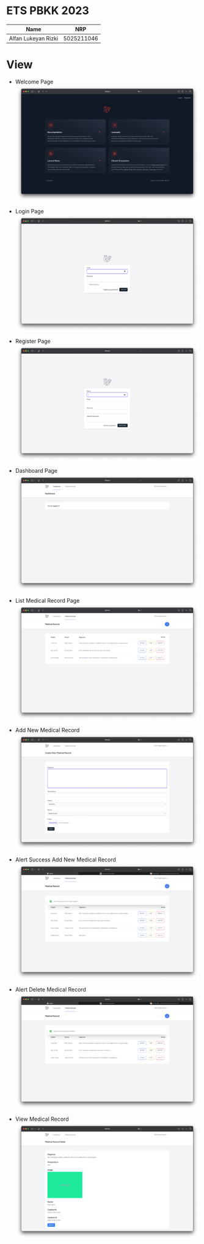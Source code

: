 # ETS PBKK 2023

| Name | NRP |
| ---- | --- |
| Alfan Lukeyan Rizki | 5025211046 |

# View

- Welcome Page
![Welcome Page](https://github.com/AlfanLukeyan/trash/blob/main/ets-pbkk/Screenshot%202023-10-25%20at%2021.41.49.png?raw=true)

- Login Page
![Login Page](https://github.com/AlfanLukeyan/trash/blob/main/ets-pbkk/Screenshot%202023-10-25%20at%2021.45.38.png?raw=true)

- Register Page
![Register Page](https://github.com/AlfanLukeyan/trash/blob/main/ets-pbkk/Screenshot%202023-10-25%20at%2021.45.55.png?raw=true)

- Dashboard Page
![Dashboard Page](https://github.com/AlfanLukeyan/trash/blob/main/ets-pbkk/Screenshot%202023-10-25%20at%2021.46.22.png?raw=true)

- List Medical Record Page
![List Medical Record Page](https://github.com/AlfanLukeyan/trash/blob/main/ets-pbkk/Screenshot%202023-10-25%20at%2021.46.27.png?raw=true)

- Add New Medical Record
![Add New Medical Record](https://github.com/AlfanLukeyan/trash/blob/main/ets-pbkk/Screenshot%202023-10-25%20at%2021.46.41.png?raw=true)

- Alert Success Add New Medical Record
![Alert Success Add New Medical Record](https://github.com/AlfanLukeyan/trash/blob/main/ets-pbkk/Screenshot%202023-10-26%20at%2014.52.47.png?raw=true)

- Alert Delete Medical Record
![Alert Delete Medical Record](https://github.com/AlfanLukeyan/trash/blob/main/ets-pbkk/Screenshot%202023-10-26%20at%2014.52.12.png?raw=true)

- View Medical Record
![View Medical Record](https://github.com/AlfanLukeyan/trash/blob/main/ets-pbkk/Screenshot%202023-10-25%20at%2021.47.03.png?raw=true)
